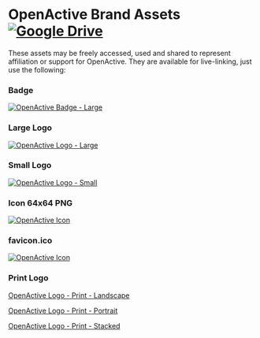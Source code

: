 # OpenActive Brand Assets [![Google Drive](https://img.shields.io/badge/Google%20Drive-4285F4?logo=google-drive&logoColor=white)](https://drive.google.com/drive/folders/1sCBTLY-pLw9g50RgCfh_nHX-bi7IZQMW?usp=sharing)

These assets may be freely accessed, used and shared to represent affiliation or support for OpenActive. They are available for live-linking, just use the following:

### Badge
[![OpenActive Badge - Large](https://openactive.io/brand-assets/openactive-badge-large.png)](https://openactive.io/brand-assets/openactive-badge-large.png)

### Large Logo
[![OpenActive Logo - Large](https://openactive.io/brand-assets/openactive-logo-large.png)](https://openactive.io/brand-assets/openactive-logo-large.png)

### Small Logo
[![OpenActive Logo - Small](https://openactive.io/brand-assets/openactive-logo-small.png)](https://openactive.io/brand-assets/openactive-logo-small.png)

### Icon 64x64 PNG
[![OpenActive Icon](https://openactive.io/brand-assets/openactive-icon-64x64.png)](https://openactive.io/brand-assets/openactive-icon-64x64.png)

### favicon.ico
[![OpenActive Icon](https://openactive.io/brand-assets/favicon.ico)](https://openactive.io/brand-assets/favicon.ico)

### Print Logo
[OpenActive Logo - Print - Landscape](https://openactive.io/brand-assets/openactive-logo-print-landscape.zip)

[OpenActive Logo - Print - Portrait](https://openactive.io/brand-assets/openactive-logo-print-portrait.zip)

[OpenActive Logo - Print - Stacked](https://openactive.io/brand-assets/openactive-logo-print-stacked.zip)
